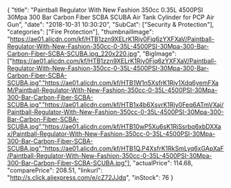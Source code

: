 {
	"title": "Paintball Regulator With New Fashion 350cc 0.35L 4500PSI 30Mpa 300 Bar Carbon Fiber SCBA SCUBA Air Tank Cylinder for PCP Air Gun",
	"date": "2018-10-31 10:30:20",
	"SubCat": ["Security & Protection"],
	"categories": ["Fire Protection"],
	"thumbnailImage": "https://ae01.alicdn.com/kf/HTB1zzn9XELrK1Rjy0Fjq6zYXFXaV/Paintball-Regulator-With-New-Fashion-350cc-0-35L-4500PSI-30Mpa-300-Bar-Carbon-Fiber-SCBA-SCUBA.jpg_220x220.jpg",
	"BigImage": ["https://ae01.alicdn.com/kf/HTB1zzn9XELrK1Rjy0Fjq6zYXFXaV/Paintball-Regulator-With-New-Fashion-350cc-0-35L-4500PSI-30Mpa-300-Bar-Carbon-Fiber-SCBA-SCUBA.jpg","https://ae01.alicdn.com/kf/HTB1W1n5XsfrK1Rjy1Xdq6yemFXaM/Paintball-Regulator-With-New-Fashion-350cc-0-35L-4500PSI-30Mpa-300-Bar-Carbon-Fiber-SCBA-SCUBA.jpg","https://ae01.alicdn.com/kf/HTB1x4b6XsvrK1Rjy0Feq6ATmVXaj/Paintball-Regulator-With-New-Fashion-350cc-0-35L-4500PSI-30Mpa-300-Bar-Carbon-Fiber-SCBA-SCUBA.jpg","https://ae01.alicdn.com/kf/HTB10wP5Xu6sK1RjSsrbq6xbDXXax/Paintball-Regulator-With-New-Fashion-350cc-0-35L-4500PSI-30Mpa-300-Bar-Carbon-Fiber-SCBA-SCUBA.jpg","https://ae01.alicdn.com/kf/HTB1Q.P4XsfrK1RkSmLyq6xGApXaF/Paintball-Regulator-With-New-Fashion-350cc-0-35L-4500PSI-30Mpa-300-Bar-Carbon-Fiber-SCBA-SCUBA.jpg"],
	"actualPrice": 114.68,
	"comparePrice": 208.51,
	"linkurl": "http://s.click.aliexpress.com/e/cZ72JJdq",
	"inStock": 76
}
